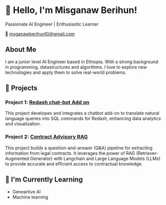 # 👋 Hello, I'm Misganaw Berihun!

Passionate AI Engineer | Enthusiastic Learner 

📧 msganawberihun10@gmail.com

## About Me

I am a junior level AI Engineer based in Ethiopia. With a strong background in programming, datastructures and algorithms. I love to explore new technologies and apply them to solve real-world problems.

## 🚀 Projects

### Project 1: [Redash chat-bot Add on](https://github.com/Misganaw-Berihun/Redash-Add-On---LLM-Chatbot-for-Advanced-Analytics-and-Visualization)
This project developes and integrates a chatbot add-on to translate natural language queries into SQL commands for Redash, enhancing data
analytics and visualization.

### Project 2: [Contract Advisory RAG](https://github.com/Misganaw-Berihun/Contract_advisor_RAGhttps://github.com/Misganaw-Berihun/Contract_advisor_RAG)
This project builds a question-and-answer (Q&A) pipeline for extracting information from legal contracts. It leverages the power of RAG (Retriever-Augmented Generator) with Langchain and Large Language Models (LLMs) to provide accurate and efficient access to contractual knowledge.

<!-- Add more projects as needed -->

## 🌱 I'm Currently Learning

- Geneartive AI
- Machine learning
<!-- Add more learning points as needed -->

